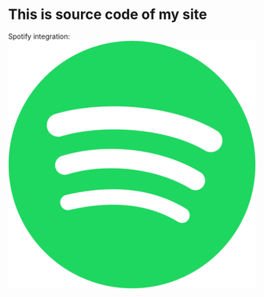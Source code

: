 # This is source code of my site

Spotify integration: <a href="https://github.com/tthn0/Spotify-Readme"><img src="icons/spotify.png"></a>
